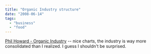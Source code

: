 ```yaml
---
title: "Organic Industry structure"
date: "2008-06-14"
tags: 
  - "business"
  - "food"
---
```


[Phil Howard - Organic Industry](https://www.msu.edu/~howardp/organicindustry.html) -- nice charts, the industry is way more consolidated than I realized. I guess I shouldn't be surprised.
